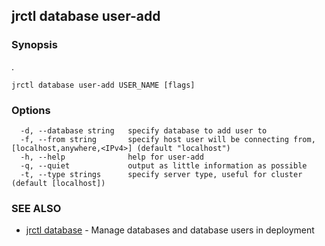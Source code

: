 ## jrctl database user-add



### Synopsis

.

```
jrctl database user-add USER_NAME [flags]
```

### Options

```
  -d, --database string   specify database to add user to
  -f, --from string       specify host user will be connecting from, [localhost,anywhere,<IPv4>] (default "localhost")
  -h, --help              help for user-add
  -q, --quiet             output as little information as possible
  -t, --type strings      specify server type, useful for cluster (default [localhost])
```

### SEE ALSO

* [jrctl database](jrctl_database.md)	 - Manage databases and database users in deployment

